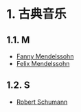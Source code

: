 # 1. 古典音乐

## 1.1. M

* [Fanny Mendelssohn](/classical-music/m/fanny_mendelssohn/index.md)
* [Felix Mendelssohn](/classical-music/m/felix_mendelssohn/index.md)

## 1.2. S

* [Robert Schumann](/classical-music/s/robert_schumann/index.md)

